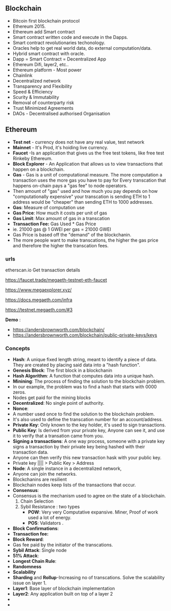 ## Blockchain
- Bitcoin first blockchain protocol
- Ethereum 2015.
- Ethereum add Smart contract
- Smart contract written code and execute in the Dapps.
- Smart contract revolutionaries techonology.
- Oracles help to get real world data, do external computation/data.
- Hybrid smart contract with oracle.  
- Dapp = Smart Contract = Decentralized App
- Ethereum Difi, layer2, etc..
- Ethereum platform - Most power
- Chainlink
- Decentrailzed network  
- Transparency and Flexibility
- Speed & Efficiency
- Scurity & Immutability
- Removal of counterparty risk
- Trust Minimized Agreements
-  DAOs - Decentralised authorised Organisation

  ## Ethereum

   - **Test net** - currency does not have any real value, test network
   - **Mainnet** - It's Prod, it's hoiding live currency.
   - **Faucet** -Is an application that gives us the free test tokens, like free test Rinkeby Ethereum.
   - **Block Explorer** - An Application that allows us to view transactions that happen on a blockchain.
   - **Gas** - Gas is a unit of computational measure. The more computation a transaction uses the more gas you have to pay for Every transcation that happens on-chain pays a "gas fee" to node operators.
   - Then amount of "gas" used and how much you pay depends on how "computationally expensive" your transcation is sending ETH to 1 address would be "cheaper" than sending ETH to 1000 addresses.
   - **Gas**: Measure of computation use
   - **Gas Price**: How much it costs per unit of gas
   - **Gas Limit**: Max amount of gas in a transcation
   - **Transaction Fee:** Gas Used * Gas Price
   - ie. 21000 gas @ 1 GWEI per gas = 21000 GWEI
   - Gas Price is based off the "demand" of the blockchanin.
   - The more people want to make transcations, the higher the gas price and therefore the higher the transcation fees.

### urls 
etherscan.io Get transaction details

https://faucet.trade/megaeth-testnet-eth-faucet

https://www.megaexplorer.xyz/

https://docs.megaeth.com/infra

https://testnet.megaeth.com/#3

**Demo** : 
-   https://andersbrownworth.com/blockchain/
-   https://andersbrownworth.com/blockchain/public-private-keys/keys

### Concepts
- **Hash**: A unique fixed length string, meant to identify a piece of data. They are created by placing said data into a "hash function".
- **Genesis Block**: The first block in a blockchanin
- **Hash Algorithm**: A function that computes data into a unique hash.
- **Minining**: The process of finding the solution to the blockchain problem.
- In our example, the problem was to find a hash that starts with 0000 zeros.
- Nodes get paid for the mining blocks
- **Decentralized**: No single point of authority.
- **Nonce**:
- A number used once to find the solution to the blockchain problem.
- It's also used to define the transcation number for an account/address.
- **Private Key**: Only known to the key holder, it's used to sign transactions.
- **Public Key**: Is derived from your private key, Anyone can see it, and use it to verify that a transation came from you.
- **Signing a transactions**: A one way process, someone with a private key signs a transaction by their private key being hashed with their transaction data.
- Anyone can then verify this new transaction hask with your public key.
- Private key |||| > Public Key > Address
- **Node**: A single instance in a decentralized network,
- Anyone can join the networks.
- Blockchanins are resilient
- Blockchain nodes keep lists of the transactions that occur.
- **Consensus**:
- Consensus is the mechanism used to agree on the state of a blockchain.
    1. Chain Selection
    1. Sybil Resistance : two types
         - **POW**: Very very Computative expansive. Miner, Proof of work used a lot of energy.
         - **POS**: Validators   . 
 -  **Block Confirmations**:
 -  **Transaction fee:**
 -  **Block Reward**:
 -  Gas fee paid by the initiator of the transcations.
 -   **Sybil Attack**: Single node 
 -   **51% Attack**:
 -   **Longest Chain Rule**:
 -   **Randomness**
 -   **Scalability**
 -   **Sharding** and **Rollup**-Increasing no of transcations. Solve the scalability issue on layer 1.
 -   **Layer1**: Base layer of blockchain implementation
 -   **Layer2**: Any application built on top of a layer 2
 -    
 -  


  
